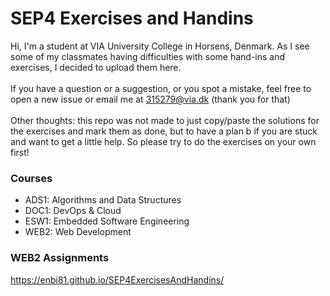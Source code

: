 # SEP4 Exercises and Handins

Hi, I'm a student at VIA University College in Horsens, Denmark. As I see some of my classmates having difficulties with some hand-ins and exercises, I decided to upload them here. 
<br><br>
If you have a question or a suggestion, or you spot a mistake, feel free to open a new issue or email me at 315279@via.dk (thank you for that)
<br><br>
Other thoughts: this repo was not made to just copy/paste the solutions for the exercises and mark them as done, but to have a plan b if you are stuck and want to get a little help. So please try to do the exercises on your own first!

### Courses
- ADS1: Algorithms and Data Structures
- DOC1: DevOps & Cloud
- ESW1: Embedded Software Engineering
- WEB2: Web Development


### WEB2 Assignments
https://enbi81.github.io/SEP4ExercisesAndHandins/

